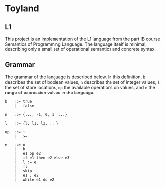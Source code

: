 # Toyland

## L1
This project is an implementation of the L1 language from the part IB course
Semantics of Programming Language. The language itself is minimal, describing
only a small set of operational semantics and concrete syntax. 

## Grammar
The grammar of the language is described below. In this definition, `b`
describes the set of boolean values, `n` describes the set of integer values,
`l` the set of store locations, `op` the available operations on values, and `e`
the range of expression values in the language.

```
b   ::= true
    |   false

n   ::= {..., -1, 0, 1, ...}

l   ::= {l, l1, l2, ...}

op  ::= +
    |   >=

e   ::= n
    |   b
    |   e1 op e2
    |   if e1 then e2 else e3
    |   l := e
    |   !l
    |   skip
    |   e1 ; e2
    |   while e1 do e2
```
